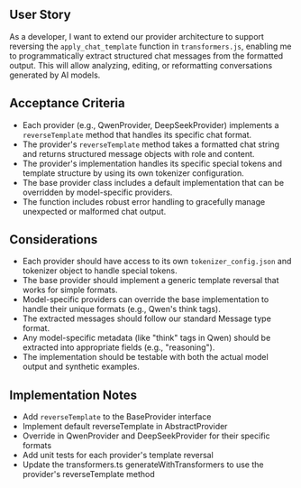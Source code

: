 ## User Story

As a developer, I want to extend our provider architecture to support reversing the
`apply_chat_template` function in `transformers.js`, enabling me to programmatically extract
structured chat messages from the formatted output. This will allow analyzing, editing, or
reformatting conversations generated by AI models.

## Acceptance Criteria

- Each provider (e.g., QwenProvider, DeepSeekProvider) implements a `reverseTemplate` method that
  handles its specific chat format.
- The provider's `reverseTemplate` method takes a formatted chat string and returns structured
  message objects with role and content.
- The provider's implementation handles its specific special tokens and template structure by using
  its own tokenizer configuration.
- The base provider class includes a default implementation that can be overridden by model-specific
  providers.
- The function includes robust error handling to gracefully manage unexpected or malformed chat
  output.

## Considerations

- Each provider should have access to its own `tokenizer_config.json` and tokenizer object to handle
  special tokens.
- The base provider should implement a generic template reversal that works for simple formats.
- Model-specific providers can override the base implementation to handle their unique formats
  (e.g., Qwen's think tags).
- The extracted messages should follow our standard Message type format.
- Any model-specific metadata (like "think" tags in Qwen) should be extracted into appropriate
  fields (e.g., "reasoning").
- The implementation should be testable with both the actual model output and synthetic examples.

## Implementation Notes

- Add `reverseTemplate` to the BaseProvider interface
- Implement default reverseTemplate in AbstractProvider
- Override in QwenProvider and DeepSeekProvider for their specific formats
- Add unit tests for each provider's template reversal
- Update the transformers.ts generateWithTransformers to use the provider's reverseTemplate method
